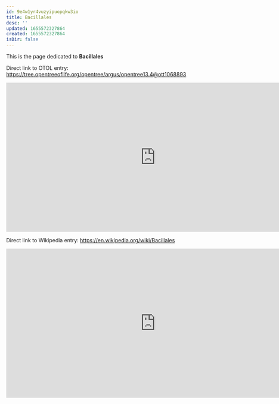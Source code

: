 ```yaml
---
id: 9e4w1yr4vuzyipuopqkw3io
title: Bacillales
desc: ''
updated: 1655572327864
created: 1655572327864
isDir: false
---
```

This is the page dedicated to **Bacillales**


Direct link to OTOL entry: https://tree.opentreeoflife.org/opentree/argus/opentree13.4@ott1068893



<html>
    <body>
    <iframe src="https://tree.opentreeoflife.org/opentree/argus/opentree13.4@ott1068893"
    width="800" height="400" frameborder="0" allowfullscreen> </iframe>
    </body>
</html>
    


Direct link to Wikipedia entry: https://en.wikipedia.org/wiki/Bacillales



<html>
    <body>
    <iframe src="https://en.wikipedia.org/wiki/Bacillales"
    width="800" height="400" frameborder="0" allowfullscreen> </iframe>
    </body>
</html>
    
